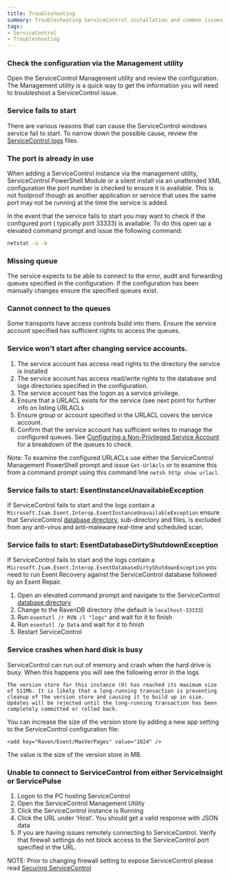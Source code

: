 ```yaml
---
title: Troubleshooting
summary: Troubleshooting ServiceControl installation and common issues
tags:
- ServiceControl
- Troubleshooting
---
```


### Check the configuration via the Management utility 

Open the ServiceControl Management utility and review the configuration. The Management utility is a quick way to get the information you will need to troubleshoot a ServiceControl issue.   

### Service fails to start 

There are various reasons that can cause the ServiceControl windows service fail to start. To narrow down the possible cause, review the [ServiceControl logs](setting-custom-log-location) files.


### The port is already in use
When adding a ServiceControl instance via the management utility, ServiceControl PowerShell Module or a silent install via an unattended XML configuration the port number is checked to ensure it is available.  This is not foolproof though as another application or service that uses the same port may not be running at the time the service is added.

In the event that the service fails to start you may want to check if the configured port ( typically port 33333) is available.
To do this open up a elevated command prompt and issue the following command:

```bat
netstat -a -b 
```

### Missing queue 

The service expects to be able to connect to the error, audit and forwarding queues specified in the configuration. If the configuration has been manually changes ensure the specified queues exist.

### Cannot connect to the queues

Some transports have access controls build into them. Ensure the service account specified has sufficient rights to access the queues. 


### Service won't start after changing service accounts.

1. The service account has access read rights to the directory the service is installed
1. The service account has access read/write rights to the database and logs directories specified in the configuration. 
1. The service account has the logon as a service privilege.
1. Ensure that a URLACL exists for the service (see next point for further info on listing URLACLs
1. Ensure group or account specified in the URLACL covers the service account.
1. Confirm that the service account has sufficient writes to manage the configured queues. See [Configuring a Non-Privileged Service Account](configure-non-privileged-service-account.md) for a breakdown of the queues to check.

 
Note: To examine the configured URLACLs use either the ServiceControl Management PowerShell prompt and issue `Get-UrlAcls` or to examine this from a command prompt using this command line `netsh http show urlacl`.


### Service fails to start: EsentInstanceUnavailableException

If ServiceControl fails to start and the logs contain a `Microsoft.Isam.Esent.Interop.EsentInstanceUnavailableException` ensure that ServiceControl [database directory](configure-ravendb-location.md), sub-directory and files, is excluded from any anti-virus and anti-maleware real-time and scheduled scan.


### Service fails to start: EsentDatabaseDirtyShutdownException

If ServiceControl fails to start and the logs contain a `Microsoft.Isam.Esent.Interop.EsentDatabaseDirtyShutdownException` you need to run Esent Recovery against the ServiceControl database followed by an Esent Repair.

1. Open an elevated command prompt and navigate to the ServiceControl [database directory](configure-ravendb-location.md)
2. Change to the RavenDB directory (the default is `localhost-33333`)
3. Run `esentutl /r RVN /l "logs"` and wait for it to finish
4. Run `esentutl /p Data` and wait for it to finish
5. Restart ServiceControl


### Service crashes when hard disk is busy

ServiceControl can run out of memory and crash when the hard drive is busy. When this happens you will see the following error in the logs
```
The version store for this instance (0) has reached its maximum size of 511Mb. It is likely that a long-running transaction is preventing cleanup of the version store and causing it to build up in size. Updates will be rejected until the long-running transaction has been completely committed or rolled back.
``` 
You can increase the size of the version store by adding a new app setting to the ServiceControl configuration file:

`<add key="Raven/Esent/MaxVerPages" value="1024" />`

The value is the size of the version store in MB.


### Unable to connect to ServiceControl from either ServiceInsight or ServicePulse

1. Logon to the PC hosting ServiceControl
1. Open the ServiceControl Management Utility  
1. Click the ServiceControl instance is Running   
1. Click the URL under 'Host'.  You should get a valid response with JSON data
1. If you are having issues remotely connecting to ServiceControl.   Verify that firewall settings do not block access to the ServiceControl port specified in the URL.

NOTE: Prior to changing firewall setting to expose ServiceControl please read [Securing ServiceControl](securing-servicecontrol.md)  

